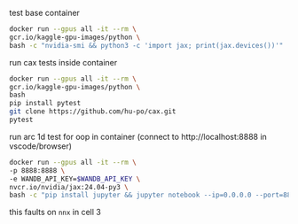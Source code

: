 test base container

```bash
docker run --gpus all -it --rm \
gcr.io/kaggle-gpu-images/python \
bash -c "nvidia-smi && python3 -c 'import jax; print(jax.devices())'"
```

run cax tests inside container

```bash
docker run --gpus all -it --rm \
gcr.io/kaggle-gpu-images/python \
bash
pip install pytest
git clone https://github.com/hu-po/cax.git
pytest
```

run arc 1d test for oop in container (connect to http://localhost:8888 in vscode/browser)

```bash
docker run --gpus all -it --rm \
-p 8888:8888 \
-e WANDB_API_KEY=$WANDB_API_KEY \
nvcr.io/nvidia/jax:24.04-py3 \
bash -c "pip install jupyter && jupyter notebook --ip=0.0.0.0 --port=8888 --allow-root --no-browser"
```

this faults on `nnx` in cell 3